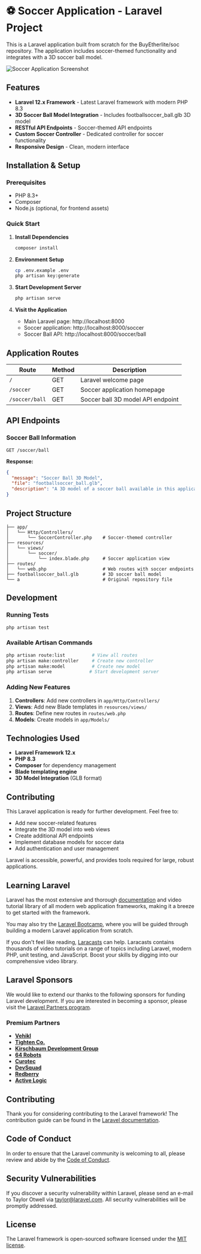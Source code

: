# ⚽ Soccer Application - Laravel Project

This is a Laravel application built from scratch for the BuyEtherlite/soc repository. The application includes soccer-themed functionality and integrates with a 3D soccer ball model.

![Soccer Application Screenshot](https://github.com/user-attachments/assets/f5b9dd92-bfed-42d4-b1a6-96b2f2987118)

## Features

- **Laravel 12.x Framework** - Latest Laravel framework with modern PHP 8.3
- **3D Soccer Ball Model Integration** - Includes footballsoccer_ball.glb 3D model
- **RESTful API Endpoints** - Soccer-themed API endpoints
- **Custom Soccer Controller** - Dedicated controller for soccer functionality
- **Responsive Design** - Clean, modern interface

## Installation & Setup

### Prerequisites
- PHP 8.3+
- Composer
- Node.js (optional, for frontend assets)

### Quick Start

1. **Install Dependencies**
   ```bash
   composer install
   ```

2. **Environment Setup**
   ```bash
   cp .env.example .env
   php artisan key:generate
   ```

3. **Start Development Server**
   ```bash
   php artisan serve
   ```

4. **Visit the Application**
   - Main Laravel page: http://localhost:8000
   - Soccer application: http://localhost:8000/soccer
   - Soccer Ball API: http://localhost:8000/soccer/ball

## Application Routes

| Route | Method | Description |
|-------|--------|-------------|
| `/` | GET | Laravel welcome page |
| `/soccer` | GET | Soccer application homepage |
| `/soccer/ball` | GET | Soccer ball 3D model API endpoint |

## API Endpoints

### Soccer Ball Information
```http
GET /soccer/ball
```

**Response:**
```json
{
  "message": "Soccer Ball 3D Model",
  "file": "footballsoccer_ball.glb",
  "description": "A 3D model of a soccer ball available in this application"
}
```

## Project Structure

```
├── app/
│   └── Http/Controllers/
│       └── SoccerController.php    # Soccer-themed controller
├── resources/
│   └── views/
│       └── soccer/
│           └── index.blade.php     # Soccer application view
├── routes/
│   └── web.php                     # Web routes with soccer endpoints
├── footballsoccer_ball.glb         # 3D soccer ball model
└── a                               # Original repository file
```

## Development

### Running Tests
```bash
php artisan test
```

### Available Artisan Commands
```bash
php artisan route:list          # View all routes
php artisan make:controller     # Create new controller
php artisan make:model          # Create new model
php artisan serve              # Start development server
```

### Adding New Features

1. **Controllers**: Add new controllers in `app/Http/Controllers/`
2. **Views**: Add new Blade templates in `resources/views/`
3. **Routes**: Define new routes in `routes/web.php`
4. **Models**: Create models in `app/Models/`

## Technologies Used

- **Laravel Framework 12.x**
- **PHP 8.3**
- **Composer** for dependency management
- **Blade templating engine**
- **3D Model Integration** (GLB format)

## Contributing

This Laravel application is ready for further development. Feel free to:

- Add new soccer-related features
- Integrate the 3D model into web views
- Create additional API endpoints
- Implement database models for soccer data
- Add authentication and user management

Laravel is accessible, powerful, and provides tools required for large, robust applications.

## Learning Laravel

Laravel has the most extensive and thorough [documentation](https://laravel.com/docs) and video tutorial library of all modern web application frameworks, making it a breeze to get started with the framework.

You may also try the [Laravel Bootcamp](https://bootcamp.laravel.com), where you will be guided through building a modern Laravel application from scratch.

If you don't feel like reading, [Laracasts](https://laracasts.com) can help. Laracasts contains thousands of video tutorials on a range of topics including Laravel, modern PHP, unit testing, and JavaScript. Boost your skills by digging into our comprehensive video library.

## Laravel Sponsors

We would like to extend our thanks to the following sponsors for funding Laravel development. If you are interested in becoming a sponsor, please visit the [Laravel Partners program](https://partners.laravel.com).

### Premium Partners

- **[Vehikl](https://vehikl.com)**
- **[Tighten Co.](https://tighten.co)**
- **[Kirschbaum Development Group](https://kirschbaumdevelopment.com)**
- **[64 Robots](https://64robots.com)**
- **[Curotec](https://www.curotec.com/services/technologies/laravel)**
- **[DevSquad](https://devsquad.com/hire-laravel-developers)**
- **[Redberry](https://redberry.international/laravel-development)**
- **[Active Logic](https://activelogic.com)**

## Contributing

Thank you for considering contributing to the Laravel framework! The contribution guide can be found in the [Laravel documentation](https://laravel.com/docs/contributions).

## Code of Conduct

In order to ensure that the Laravel community is welcoming to all, please review and abide by the [Code of Conduct](https://laravel.com/docs/contributions#code-of-conduct).

## Security Vulnerabilities

If you discover a security vulnerability within Laravel, please send an e-mail to Taylor Otwell via [taylor@laravel.com](mailto:taylor@laravel.com). All security vulnerabilities will be promptly addressed.

## License

The Laravel framework is open-sourced software licensed under the [MIT license](https://opensource.org/licenses/MIT).
